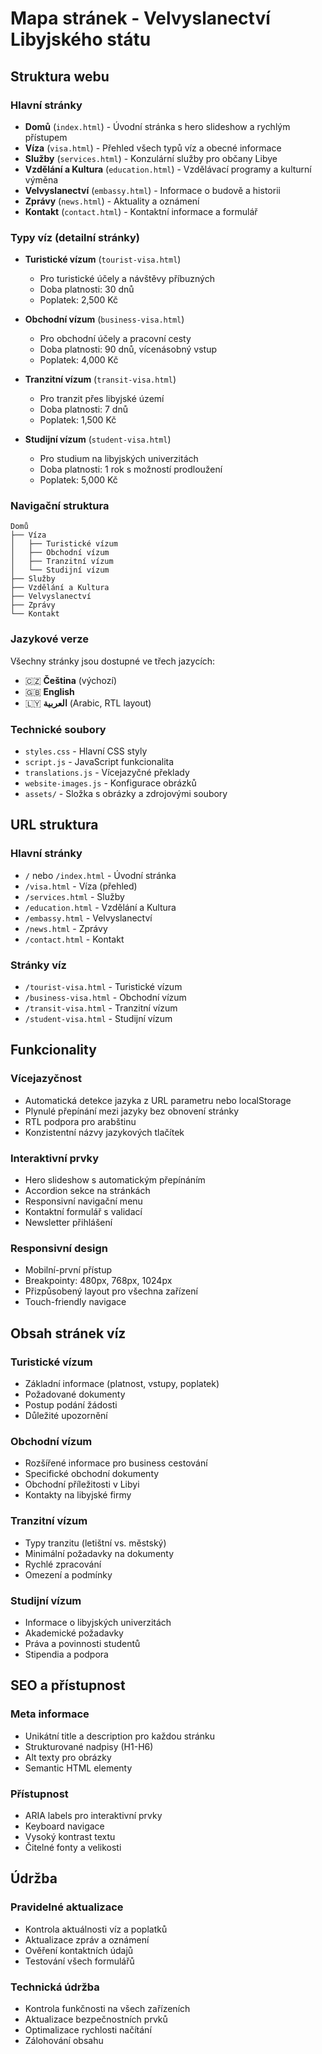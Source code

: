 # Mapa stránek - Velvyslanectví Libyjského státu

## Struktura webu

### Hlavní stránky
- **Domů** (`index.html`) - Úvodní stránka s hero slideshow a rychlým přístupem
- **Víza** (`visa.html`) - Přehled všech typů víz a obecné informace
- **Služby** (`services.html`) - Konzulární služby pro občany Libye
- **Vzdělání a Kultura** (`education.html`) - Vzdělávací programy a kulturní výměna
- **Velvyslanectví** (`embassy.html`) - Informace o budově a historii
- **Zprávy** (`news.html`) - Aktuality a oznámení
- **Kontakt** (`contact.html`) - Kontaktní informace a formulář

### Typy víz (detailní stránky)
- **Turistické vízum** (`tourist-visa.html`) 
  - Pro turistické účely a návštěvy příbuzných
  - Doba platnosti: 30 dnů
  - Poplatek: 2,500 Kč
  
- **Obchodní vízum** (`business-visa.html`)
  - Pro obchodní účely a pracovní cesty
  - Doba platnosti: 90 dnů, vícenásobný vstup
  - Poplatek: 4,000 Kč
  
- **Tranzitní vízum** (`transit-visa.html`)
  - Pro tranzit přes libyjské území
  - Doba platnosti: 7 dnů
  - Poplatek: 1,500 Kč
  
- **Studijní vízum** (`student-visa.html`)
  - Pro studium na libyjských univerzitách
  - Doba platnosti: 1 rok s možností prodloužení
  - Poplatek: 5,000 Kč

### Navigační struktura
```
Domů
├── Víza
│   ├── Turistické vízum
│   ├── Obchodní vízum
│   ├── Tranzitní vízum
│   └── Studijní vízum
├── Služby
├── Vzdělání a Kultura
├── Velvyslanectví
├── Zprávy
└── Kontakt
```

### Jazykové verze
Všechny stránky jsou dostupné ve třech jazycích:
- 🇨🇿 **Čeština** (výchozí)
- 🇬🇧 **English**
- 🇱🇾 **العربية** (Arabic, RTL layout)

### Technické soubory
- `styles.css` - Hlavní CSS styly
- `script.js` - JavaScript funkcionalita
- `translations.js` - Vícejazyčné překlady
- `website-images.js` - Konfigurace obrázků
- `assets/` - Složka s obrázky a zdrojovými soubory

## URL struktura

### Hlavní stránky
- `/` nebo `/index.html` - Úvodní stránka
- `/visa.html` - Víza (přehled)
- `/services.html` - Služby
- `/education.html` - Vzdělání a Kultura
- `/embassy.html` - Velvyslanectví
- `/news.html` - Zprávy
- `/contact.html` - Kontakt

### Stránky víz
- `/tourist-visa.html` - Turistické vízum
- `/business-visa.html` - Obchodní vízum
- `/transit-visa.html` - Tranzitní vízum
- `/student-visa.html` - Studijní vízum

## Funkcionality

### Vícejazyčnost
- Automatická detekce jazyka z URL parametru nebo localStorage
- Plynulé přepínání mezi jazyky bez obnovení stránky
- RTL podpora pro arabštinu
- Konzistentní názvy jazykových tlačítek

### Interaktivní prvky
- Hero slideshow s automatickým přepínáním
- Accordion sekce na stránkách
- Responsivní navigační menu
- Kontaktní formulář s validací
- Newsletter přihlášení

### Responsivní design
- Mobilní-první přístup
- Breakpointy: 480px, 768px, 1024px
- Přizpůsobený layout pro všechna zařízení
- Touch-friendly navigace

## Obsah stránek víz

### Turistické vízum
- Základní informace (platnost, vstupy, poplatek)
- Požadované dokumenty
- Postup podání žádosti
- Důležité upozornění

### Obchodní vízum
- Rozšířené informace pro business cestování
- Specifické obchodní dokumenty
- Obchodní příležitosti v Libyi
- Kontakty na libyjské firmy

### Tranzitní vízum
- Typy tranzitu (letištní vs. městský)
- Minimální požadavky na dokumenty
- Rychlé zpracování
- Omezení a podmínky

### Studijní vízum
- Informace o libyjských univerzitách
- Akademické požadavky
- Práva a povinnosti studentů
- Stipendia a podpora

## SEO a přístupnost

### Meta informace
- Unikátní title a description pro každou stránku
- Strukturované nadpisy (H1-H6)
- Alt texty pro obrázky
- Semantic HTML elementy

### Přístupnost
- ARIA labels pro interaktivní prvky
- Keyboard navigace
- Vysoký kontrast textu
- Čitelné fonty a velikosti

## Údržba

### Pravidelné aktualizace
- Kontrola aktuálnosti víz a poplatků
- Aktualizace zpráv a oznámení
- Ověření kontaktních údajů
- Testování všech formulářů

### Technická údržba
- Kontrola funkčnosti na všech zařízeních
- Aktualizace bezpečnostních prvků
- Optimalizace rychlosti načítání
- Zálohování obsahu